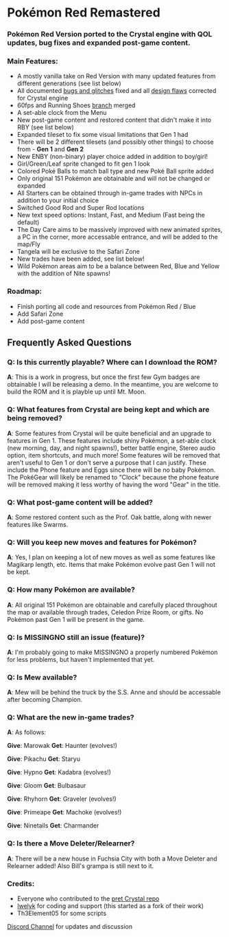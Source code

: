 # Pokémon Red Remastered
### Pokémon Red Version ported to the Crystal engine with QOL updates, bug fixes and expanded post-game content.

### Main Features:

* A mostly vanilla take on Red Version with many updated features from different generations (see list below)
* All documented [bugs and glitches](https://pret.github.io/pokecrystal/bugs_and_glitches.html) fixed and all [design flaws](https://pret.github.io/pokecrystal/design_flaws.html) corrected for Crystal engine
* 60fps and Running Shoes [branch](https://github.com/fellowship-of-the-roms/pokecrystal/tree/Doublespeed-60fps-Running-Shoes) merged
* A set-able clock from the Menu
* New post-game content and restored content that didn't make it into RBY (see list below)
* Expanded tileset to fix some visual limitations that Gen 1 had
* There will be 2 different tilesets (and possibly other things) to choose from - **Gen 1** and **Gen 2**
* New ENBY (non-binary) player choice added in addition to boy/girl!
* Girl/Green/Leaf sprite changed to fit gen 1 look
* Colored Poké Balls to match ball type and new Poké Ball sprite added
* Only original 151 Pokémon are obtainable and will not be changed or expanded
* All Starters can be obtained through in-game trades with NPCs in addition to your initial choice
* Switched Good Rod and Super Rod locations
* New text speed options: Instant, Fast, and Medium (Fast being the default)
* The Day Care aims to be massively improved with new animated sprites, a PC in the corner, more accessable entrance, and will be added to the map/Fly
* Tangela will be exclusive to the Safari Zone
* New trades have been added, see list below!
* Wild Pokémon areas aim to be a balance between Red, Blue and Yellow with the addition of Nite spawns!

### Roadmap:

* Finish porting all code and resources from Pokémon Red / Blue
* Add Safari Zone
* Add post-game content

## Frequently Asked Questions

### Q: Is this currently playable? Where can I download the ROM?
**A**: This is a work in progress, but once the first few Gym badges are obtainable I will be releasing a demo. In the meantime, you are welcome to build the ROM and it is playble up until Mt. Moon.
### Q: What features from Crystal are being kept and which are being removed?
**A**: Some features from Crystal will be quite beneficial and an upgrade to features in Gen 1. These features include shiny Pokémon, a set-able clock (new morning, day, and night spawns!), better battle engine, Stereo audio option, item shortcuts, and much more! Some features will be removed that aren't useful to Gen 1 or don't serve a purpose that I can justify. These include the Phone feature and Eggs since there will be no baby Pokémon. The PokéGear will likely be renamed to "Clock" because the phone feature will be removed making it less worthy of having the word "Gear" in the title.

### Q: What post-game content will be added?
**A**: Some restored content such as the Prof. Oak battle, along with newer features like Swarms.

### Q: Will you keep new moves and features for Pokémon?
**A**: Yes, I plan on keeping a lot of new moves as well as some features like Magikarp length, etc. Items that make Pokémon evolve past Gen 1 will not be kept. 

### Q: How many Pokémon are available?
**A**: All original 151 Pokémon are obtainable and carefully placed throughout the map or available through trades, Celedon Prize Room, or gifts. No Pokémon past Gen 1 will be present in the game. 

### Q: Is MISSINGNO still an issue (feature)?
**A**: I'm probably going to make MISSINGNO a properly numbered Pokémon for less problems, but haven't implemented that yet.

### Q: Is Mew available?
**A**: Mew will be behind the truck by the S.S. Anne and should be accessable after becoming Champion.

### Q: What are the new in-game trades?
**A**: As follows:

**Give**: Marowak 
**Get**: Haunter (evolves!)

**Give**: Pikachu 
**Get**: Staryu

**Give**: Hypno 
**Get**: Kadabra (evolves!)

**Give**: Gloom 
**Get**: Bulbasaur

**Give**: Rhyhorn 
**Get**: Graveler (evolves!)

**Give**: Primeape 
**Get**: Machoke (evolves!)

**Give**: Ninetails 
**Get**: Charmander

### Q: Is there a Move Deleter/Relearner?
**A**: There will be a new house in Fuchsia City with both a Move Deleter and Relearner added! Also Bill's grampa is still next to it.


### Credits:

* Everyone who contributed to the [pret Crystal repo](https://pret.github.io/pokecrystal/)
* [lwelyk](https://github.com/lwelyk) for coding and support (this started as a fork of their work)
* Th3Element05 for some scripts

[Discord Channel](https://discord.gg/cSCDrA96yh) for updates and discussion
